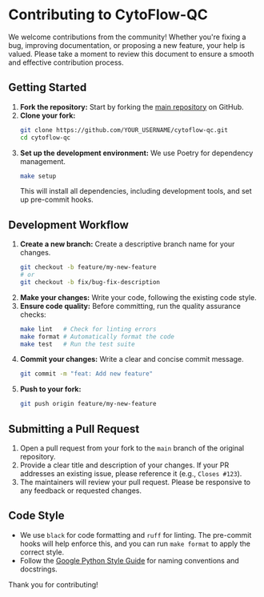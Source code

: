 # Contributing to CytoFlow-QC

We welcome contributions from the community! Whether you're fixing a bug, improving documentation, or proposing a new feature, your help is valued. Please take a moment to review this document to ensure a smooth and effective contribution process.

## Getting Started

1.  **Fork the repository:** Start by forking the [main repository](https://github.com/cytoflow-qc/cytoflow-qc) on GitHub.
2.  **Clone your fork:**
    ```bash
    git clone https://github.com/YOUR_USERNAME/cytoflow-qc.git
    cd cytoflow-qc
    ```
3.  **Set up the development environment:** We use Poetry for dependency management.
    ```bash
    make setup
    ```
    This will install all dependencies, including development tools, and set up pre-commit hooks.

## Development Workflow

1.  **Create a new branch:** Create a descriptive branch name for your changes.
    ```bash
    git checkout -b feature/my-new-feature
    # or
    git checkout -b fix/bug-fix-description
    ```
2.  **Make your changes:** Write your code, following the existing code style.
3.  **Ensure code quality:** Before committing, run the quality assurance checks:
    ```bash
    make lint   # Check for linting errors
    make format # Automatically format the code
    make test   # Run the test suite
    ```
4.  **Commit your changes:** Write a clear and concise commit message.
    ```bash
    git commit -m "feat: Add new feature"
    ```
5.  **Push to your fork:**
    ```bash
    git push origin feature/my-new-feature
    ```

## Submitting a Pull Request

1.  Open a pull request from your fork to the `main` branch of the original repository.
2.  Provide a clear title and description of your changes. If your PR addresses an existing issue, please reference it (e.g., `Closes #123`).
3.  The maintainers will review your pull request. Please be responsive to any feedback or requested changes.

## Code Style

- We use `black` for code formatting and `ruff` for linting. The pre-commit hooks will help enforce this, and you can run `make format` to apply the correct style.
- Follow the [Google Python Style Guide](https://google.github.io/styleguide/pyguide.html) for naming conventions and docstrings.

Thank you for contributing!


